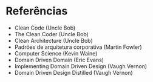 # Referências
* Clean Code (Uncle Bob)
* The Clean Coder (Uncle Bob)
* Clean Architecture (Uncle Bob)
* Padrões de arquitetura corporativa (Martin Fowler)
* Computer Science (Kevin Waine)
* Domain Driven Domain (Eric Evans)
* Implementing Domain Driven Design (Vaugh Vernon)
* Domain Driven Design Distilled (Vaugh Vernon)
